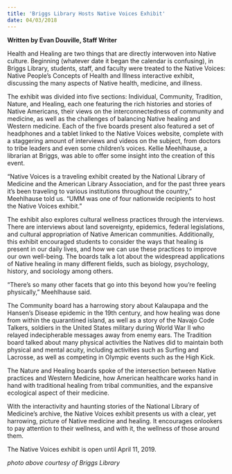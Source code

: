 ```yaml
---
title: 'Briggs Library Hosts Native Voices Exhibit'
date: 04/03/2018
---
```


**Written by Evan Douville, Staff Writer**

Health and Healing are two things that are directly interwoven into Native culture. Beginning (whatever date it began the calendar is confusing), in Briggs Library, students, staff, and faculty were treated to the Native Voices: Native People’s Concepts of Health and Illness interactive exhibit, discussing the many aspects of Native health, medicine, and illness.

The exhibit was divided into five sections: Individual, Community, Tradition, Nature, and Healing, each one featuring the rich histories and stories of Native Americans, their views on the interconnectedness of community and medicine, as well as the challenges of balancing Native healing and Western medicine. Each of the five boards present also featured a set of headphones and a tablet linked to the Native Voices website, complete with a staggering amount of interviews and videos on the subject, from doctors to tribe leaders and even some children’s voices. Kellie Meehlhause, a librarian at Briggs, was able to offer some insight into the creation of this event.

“Native Voices is a traveling exhibit created by the National Library of Medicine and the American Library Association, and for the past three years it’s been traveling to various institutions throughout the country,” Meehlhause told us. “UMM was one of four nationwide recipients to host the Native Voices exhibit.”

The exhibit also explores cultural wellness practices through the interviews. There are interviews about land sovereignty, epidemics, federal legislations, and cultural appropriation of Native American communities. Additionally, this exhibit encouraged students to consider the ways that healing is present in our daily lives, and how we can use these practices to improve our own well-being. The boards talk a lot about the widespread applications of Native healing in many different fields, such as biology, psychology, history, and sociology among others. 

“There’s so many other facets that go into this beyond how you’re feeling physically,” Meehlhause said.

The Community board has a harrowing story about Kalaupapa and the Hansen’s Disease epidemic in the 19th century, and how healing was done from within the quarantined island, as well as a story of the Navajo Code Talkers, soldiers in the United States military during World War II who relayed indecipherable messages away from enemy ears. The Tradition board talked about many physical activities the Natives did to maintain both physical and mental acuity, including activities such as Surfing and Lacrosse, as well as competing in Olympic events such as the High Kick.

The Nature and Healing boards spoke of the intersection between Native practices and Western Medicine, how American healthcare works hand in hand with traditional healing from tribal communities, and the expansive ecological aspect of their medicine.

With the interactivity and haunting stories of the National Library of Medicine’s archive, the Native Voices exhibit presents us with a clear, yet harrowing, picture of Native medicine and healing. It encourages onlookers to pay attention to their wellness, and with it, the wellness of those around them. 

The Native Voices exhibit is open until April 11, 2019.

_photo above courtesy of Briggs Library_